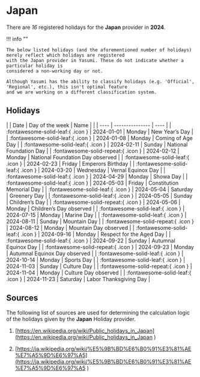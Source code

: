 # Japan

There are _16_ registered holidays for the **Japan** provider in **2024**.

!!! info ""

    The below listed holidays (and the aforementioned number of holidays) merely reflect which holidays are registered
    with the Japan provider in Yasumi. These do not indicate whether a particular holiday is
    considered a non-working day or not.

    Although Yasumi has the ability to classify holidays (e.g. 'Official', 'Regional', etc.), this isn't optimal feature
    and we are working on a different classification system.

## Holidays

| | Date | Day of the week | Name |
| | ---- | --------------- | ---- |
| :fontawesome-solid-leaf:{ .icon } | 2024-01-01 | Monday | New Year’s Day |
| :fontawesome-solid-leaf:{ .icon } | 2024-01-08 | Monday | Coming of Age Day |
| :fontawesome-solid-leaf:{ .icon } | 2024-02-11 | Sunday | National Foundation Day |
| :fontawesome-solid-repeat:{ .icon } | 2024-02-12 | Monday | National Foundation Day observed |
| :fontawesome-solid-leaf:{ .icon } | 2024-02-23 | Friday | Emperors Birthday |
| :fontawesome-solid-leaf:{ .icon } | 2024-03-20 | Wednesday | Vernal Equinox Day |
| :fontawesome-solid-leaf:{ .icon } | 2024-04-29 | Monday | Showa Day |
| :fontawesome-solid-leaf:{ .icon } | 2024-05-03 | Friday | Constitution Memorial Day |
| :fontawesome-solid-leaf:{ .icon } | 2024-05-04 | Saturday | Greenery Day |
| :fontawesome-solid-leaf:{ .icon } | 2024-05-05 | Sunday | Children’s Day |
| :fontawesome-solid-repeat:{ .icon } | 2024-05-06 | Monday | Children’s Day observed |
| :fontawesome-solid-leaf:{ .icon } | 2024-07-15 | Monday | Marine Day |
| :fontawesome-solid-leaf:{ .icon } | 2024-08-11 | Sunday | Mountain Day |
| :fontawesome-solid-repeat:{ .icon } | 2024-08-12 | Monday | Mountain Day observed |
| :fontawesome-solid-leaf:{ .icon } | 2024-09-16 | Monday | Respect for the Aged Day |
| :fontawesome-solid-leaf:{ .icon } | 2024-09-22 | Sunday | Autumnal Equinox Day |
| :fontawesome-solid-repeat:{ .icon } | 2024-09-23 | Monday | Autumnal Equinox Day observed |
| :fontawesome-solid-leaf:{ .icon } | 2024-10-14 | Monday | Sports Day |
| :fontawesome-solid-leaf:{ .icon } | 2024-11-03 | Sunday | Culture Day |
| :fontawesome-solid-repeat:{ .icon } | 2024-11-04 | Monday | Culture Day observed |
| :fontawesome-solid-leaf:{ .icon } | 2024-11-23 | Saturday | Labor Thanksgiving Day |

## Sources

The following list of sources are used for determining the calculation logic of
the holidays given by the **Japan** Holiday provider.


1. [https://en.wikipedia.org/wiki/Public_holidays_in_Japan](https://en.wikipedia.org/wiki/Public_holidays_in_Japan )
   
1. [https://ja.wikipedia.org/wiki/%E5%9B%BD%E6%B0%91%E3%81%AE%E7%A5%9D%E6%97%A5](https://ja.wikipedia.org/wiki/%E5%9B%BD%E6%B0%91%E3%81%AE%E7%A5%9D%E6%97%A5 )
   